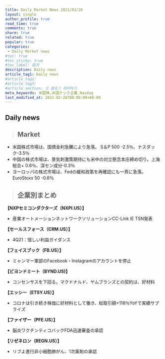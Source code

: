 ```yaml
---
title: Daily Market News 2021/02/26
layout: single
author_profile: true
read_time: true
comments: true
share: true
related: true
popular: true
categories:
 - Daily Market news
#toc: true
#toc_sticky: true
#toc_label: 目次
description: Daily news
article_tag1: Daily news
#article_tag2:
#article_tag3:
#article_section: 깃 블로그 따라하기
meta_keywords: 米国株,米国テック企業,Nasdaq
last_modified_at: 2021-02-26T00:00:00+08:00
---
```

## Daily news

> ## Market

- 米国株式市場は、国債金利急騰により急落。 S＆P 500 -2.5％、ナスダック-3.5％
- 中国の株式市場は、景気刺激策期待にも米中の対立懸念本庄締め切り。上海総合+ 0.6％、深セン成分-0.3％
- ヨーロッパの株式市場は、Fedの緩和政策を再確認にも一斉に急落。 EuroStoxx 50 -0.6％

> ## 企業別まとめ

**【NXPセミコンダクターズ（NXPI.US）】** <br>
- 産業オートメーションネットワークソリューションCC-Link IE TSN発表

**【セールスフォース（CRM.US）】** <br>
- 4Q21：惜しい利益ガイダンス

**【フェイスブック（FB.US）】** <br>
- ミャンマー軍部のFacebook・Instagramのアカウントを停止

**【ビヨンドミート（BYND.US)】** <br>
- コンセンサスを下回る。マクドナルド、ヤムブランズとの契約は、好材料

**【エッシー（ETSY.US）】** <br>
- コロナは引き続き株価に好材料として働き、総取引額+118％YoYで実績サプライズ

**【ファイザー（PFE.US）】** <br>
- 脳炎ワクチンティコバックFDA迅速審査の承認

**【リゼネロン（REGN.US）】** <br>
- リブよ進行非小細胞肺がん、1次薬剤の承認
